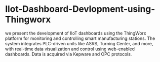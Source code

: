 # IIot-Dashboard-Devlopment-using-Thingworx
we present the development of IIoT dashboards using the ThingWorx platform for monitoring and controlling smart manufacturing stations. The system integrates PLC-driven units like ASRS, Turning Center, and more, with real-time data visualization and control using web-enabled dashboards. Data is acquired via Kepware and OPC protocols. 
